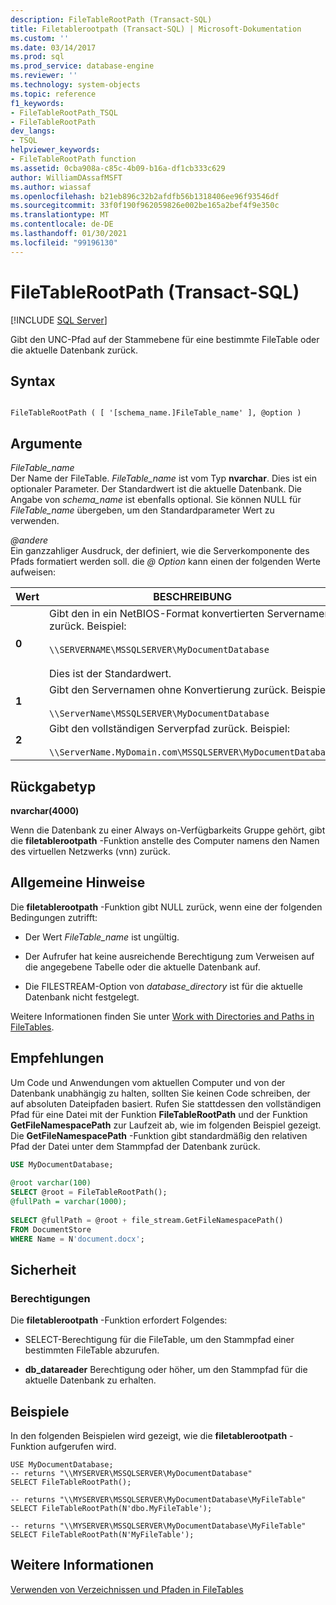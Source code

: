 ```yaml
---
description: FileTableRootPath (Transact-SQL)
title: Filetablerootpath (Transact-SQL) | Microsoft-Dokumentation
ms.custom: ''
ms.date: 03/14/2017
ms.prod: sql
ms.prod_service: database-engine
ms.reviewer: ''
ms.technology: system-objects
ms.topic: reference
f1_keywords:
- FileTableRootPath_TSQL
- FileTableRootPath
dev_langs:
- TSQL
helpviewer_keywords:
- FileTableRootPath function
ms.assetid: 0cba908a-c85c-4b09-b16a-df1cb333c629
author: WilliamDAssafMSFT
ms.author: wiassaf
ms.openlocfilehash: b21eb896c32b2afdfb56b1318406ee96f93546df
ms.sourcegitcommit: 33f0f190f962059826e002be165a2bef4f9e350c
ms.translationtype: MT
ms.contentlocale: de-DE
ms.lasthandoff: 01/30/2021
ms.locfileid: "99196130"
---
```

# <a name="filetablerootpath-transact-sql"></a>FileTableRootPath (Transact-SQL)
[!INCLUDE [SQL Server](../../includes/applies-to-version/sqlserver.md)]

  Gibt den UNC-Pfad auf der Stammebene für eine bestimmte FileTable oder die aktuelle Datenbank zurück.  
  
## <a name="syntax"></a>Syntax  
  
```  
  
FileTableRootPath ( [ '[schema_name.]FileTable_name' ], @option )  
```  
  
## <a name="arguments"></a>Argumente  
 *FileTable_name*  
 Der Name der FileTable. *FileTable_name* ist vom Typ **nvarchar**. Dies ist ein optionaler Parameter. Der Standardwert ist die aktuelle Datenbank. Die Angabe von *schema_name* ist ebenfalls optional. Sie können NULL für *FileTable_name* übergeben, um den Standardparameter Wert zu verwenden.  
  
 *\@andere*  
 Ein ganzzahliger Ausdruck, der definiert, wie die Serverkomponente des Pfads formatiert werden soll. die *\@ Option* kann einen der folgenden Werte aufweisen:  
  
|Wert|BESCHREIBUNG|  
|-----------|-----------------|  
|**0**|Gibt den in ein NetBIOS-Format konvertierten Servernamen zurück. Beispiel:<br /><br /> `\\SERVERNAME\MSSQLSERVER\MyDocumentDatabase`<br /><br /> Dies ist der Standardwert.|  
|**1**|Gibt den Servernamen ohne Konvertierung zurück. Beispiel:<br /><br /> `\\ServerName\MSSQLSERVER\MyDocumentDatabase`|  
|**2**|Gibt den vollständigen Serverpfad zurück. Beispiel:<br /><br /> `\\ServerName.MyDomain.com\MSSQLSERVER\MyDocumentDatabase`|  
  
## <a name="return-type"></a>Rückgabetyp  
 **nvarchar(4000)**  
  
 Wenn die Datenbank zu einer Always on-Verfügbarkeits Gruppe gehört, gibt die **filetablerootpath** -Funktion anstelle des Computer namens den Namen des virtuellen Netzwerks (vnn) zurück.  
  
## <a name="general-remarks"></a>Allgemeine Hinweise  
 Die **filetablerootpath** -Funktion gibt NULL zurück, wenn eine der folgenden Bedingungen zutrifft:  
  
-   Der Wert *FileTable_name* ist ungültig.  
  
-   Der Aufrufer hat keine ausreichende Berechtigung zum Verweisen auf die angegebene Tabelle oder die aktuelle Datenbank auf.  
  
-   Die FILESTREAM-Option von *database_directory* ist für die aktuelle Datenbank nicht festgelegt.  
  
 Weitere Informationen finden Sie unter [Work with Directories and Paths in FileTables](../../relational-databases/blob/work-with-directories-and-paths-in-filetables.md).  
  
## <a name="best-practices"></a>Empfehlungen  
 Um Code und Anwendungen vom aktuellen Computer und von der Datenbank unabhängig zu halten, sollten Sie keinen Code schreiben, der auf absoluten Dateipfaden basiert. Rufen Sie stattdessen den vollständigen Pfad für eine Datei mit der Funktion **FileTableRootPath** und der Funktion **GetFileNamespacePath** zur Laufzeit ab, wie im folgenden Beispiel gezeigt. Die **GetFileNamespacePath** -Funktion gibt standardmäßig den relativen Pfad der Datei unter dem Stammpfad der Datenbank zurück.  
  
```sql  
USE MyDocumentDatabase;  
  
@root varchar(100)  
SELECT @root = FileTableRootPath();  
@fullPath = varchar(1000);  
  
SELECT @fullPath = @root + file_stream.GetFileNamespacePath()  
FROM DocumentStore  
WHERE Name = N'document.docx';  
```  
  
## <a name="security"></a>Sicherheit  
  
### <a name="permissions"></a>Berechtigungen  
 Die **filetablerootpath** -Funktion erfordert Folgendes:  
  
-   SELECT-Berechtigung für die FileTable, um den Stammpfad einer bestimmten FileTable abzurufen.  
  
-   **db_datareader** Berechtigung oder höher, um den Stammpfad für die aktuelle Datenbank zu erhalten.  
  
## <a name="examples"></a>Beispiele  
 In den folgenden Beispielen wird gezeigt, wie die **filetablerootpath** -Funktion aufgerufen wird.  
  
```  
USE MyDocumentDatabase;  
-- returns "\\MYSERVER\MSSQLSERVER\MyDocumentDatabase"  
SELECT FileTableRootPath();  
  
-- returns "\\MYSERVER\MSSQLSERVER\MyDocumentDatabase\MyFileTable"  
SELECT FileTableRootPath(N'dbo.MyFileTable');  
  
-- returns "\\MYSERVER\MSSQLSERVER\MyDocumentDatabase\MyFileTable"  
SELECT FileTableRootPath(N'MyFileTable');  
```  
  
## <a name="see-also"></a>Weitere Informationen  
 [Verwenden von Verzeichnissen und Pfaden in FileTables](../../relational-databases/blob/work-with-directories-and-paths-in-filetables.md)  
  
  
